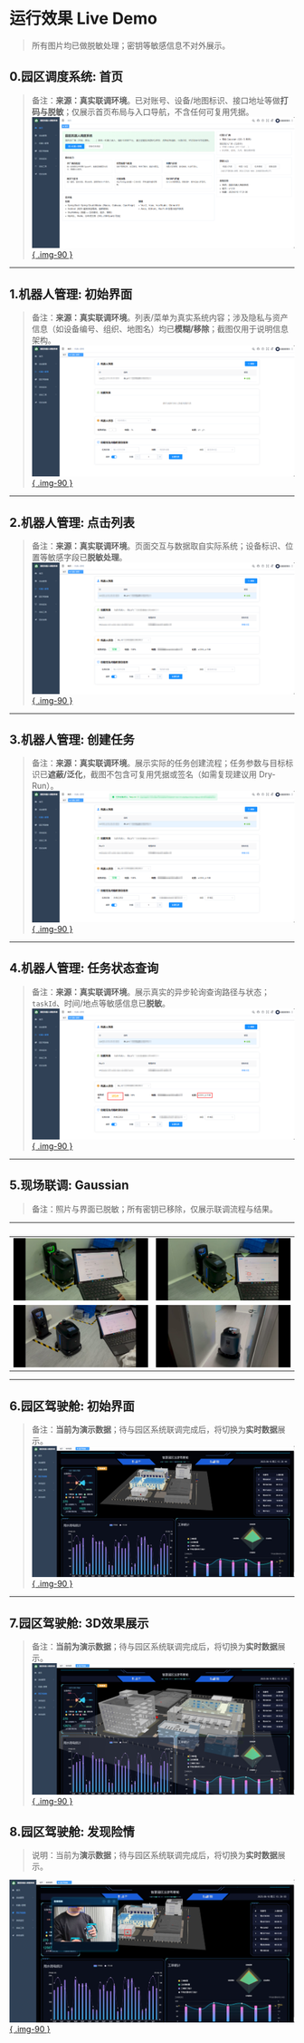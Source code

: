 # 运行效果 Live Demo

> 所有图片均已做脱敏处理；密钥等敏感信息不对外展示。

## 0.园区调度系统: 首页
> 备注：**来源：真实联调环境**。已对账号、设备/地图标识、接口地址等做**打码与脱敏**；仅展示首页布局与入口导航，不含任何可复用凭据。
[![](assets/live/p10-dashboard.png){ .img-90 }](assets/live/p10-dashboard.png)
---

## 1.机器人管理: 初始界面
> 备注：**来源：真实联调环境**。列表/菜单为真实系统内容；涉及隐私与资产信息（如设备编号、组织、地图名）均已**模糊/移除**；截图仅用于说明信息架构。
[![](assets/live/p11-robot-management.png){ .img-90 }](assets/live/p11-robot-management.png)
---

## 2.机器人管理: 点击列表
> 备注：**来源：真实联调环境**。页面交互与数据取自实际系统；设备标识、位置等敏感字段已**脱敏处理**。
[![](assets/live/p12-click-robot-list.png){ .img-90 }](assets/live/p12-click-robot-list.png)
---

## 3.机器人管理: 创建任务
> 备注：**来源：真实联调环境**。展示实际的任务创建流程；任务参数与目标标识已**遮蔽/泛化**，截图不包含可复用凭据或签名（如需复现建议用 Dry-Run）。
[![](assets/live/p13-create-task.png){ .img-90 }](assets/live/p13-create-task.png)
---

## 4.机器人管理: 任务状态查询
> 备注：**来源：真实联调环境**。展示真实的异步轮询查询路径与状态；`taskId`、时间/地点等敏感信息已**脱敏**。
[![](assets/live/p14-task-status.png){ .img-90 }](assets/live/p14-task-status.png)
---

## 5.现场联调: Gaussian
> 备注：照片与界面已脱敏；所有密钥已移除，仅展示联调流程与结果。

| &nbsp; | &nbsp; |
|---|---|
| [![A](assets/live/p15-gaussian-live-a.png)](assets/live/p15-gaussian-live-a.png) | [![B](assets/live/p15-gaussian-live-b.png)](assets/live/p15-gaussian-live-b.png) |
| [![C](assets/live/p15-gaussian-live-c.png)](assets/live/p15-gaussian-live-c.png) | [![D](assets/live/p15-gaussian-live-d.jpg)](assets/live/p15-gaussian-live-d.jpg) |

---

## 6.园区驾驶舱: 初始界面
> 备注：**当前为演示数据**；待与园区系统联调完成后，将切换为**实时数据**展示。
[![](assets/live/p16-park-cockpit.png){ .img-90 }](assets/live/p16-park-cockpit.png)
---

## 7.园区驾驶舱: 3D效果展示
> 备注：**当前为演示数据**；待与园区系统联调完成后，将切换为**实时数据**展示。
[![](assets/live/p17-park-cockpit-3d.png){ .img-90 }](assets/live/p17-park-cockpit-3d.png)

## 8.园区驾驶舱: 发现险情
> 说明：当前为**演示数据**；待与园区系统联调完成后，将切换为**实时数据**展示。

[![](assets/live/p18-park-cockpit-incident.png){ .img-90 }](assets/live/p18-park-cockpit-incident.png)

